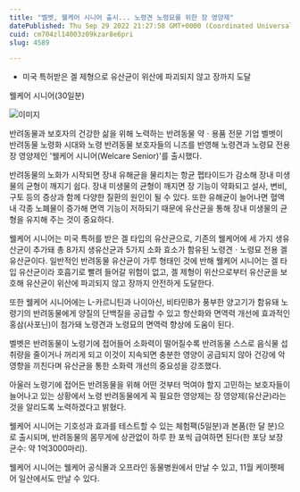 ```yaml
---
title: "벨벳, 웰케어 시니어 출시... 노령견 노령묘를 위한 장 영양제"
datePublished: Thu Sep 29 2022 21:27:58 GMT+0000 (Coordinated Universal Time)
cuid: cm704zl14003z09kzar8e6pri
slug: 4589

---
```



- 미국 특허받은 겔 제형으로 유산균이 위산에 파괴되지 않고 장까지 도달

웰케어 시니어(30일분)

![이미지](https://cdn.hashnode.com/res/hashnode/image/upload/v1739257463857/841a90df-7048-482f-a0f6-cb78cbff432b.jpeg)

반려동물과 보호자의 건강한 삶을 위해 노력하는 반려동물 약ㆍ용품 전문 기업 벨벳이 반려동물 노령화 시대와 노령 반려동물 보호자들의 니즈를 반영해 노령견과 노령묘 전용 장 영양제인 '웰케어 시니어(Welcare Senior)'를 출시했다.

반려동물의 노화가 시작되면 장내 유해균을 물리치는 항균 펩타이드가 감소해 장내 미생물의 균형이 깨지기 쉽다. 장내 미생물의 균형이 깨지면 장 기능이 약화되고 설사, 변비, 구토 등의 증상과 함께 다양한 질환의 원인이 될 수 있다. 또한 유해균이 늘어나면 혈액 내 각종 노폐물이 증가해 면역 기능이 저하되기 때문에 유산균을 통해 장내 미생물의 균형을 유지해 주는 것이 중요하다.

웰케어 시니어는 미국 특허를 받은 겔 타입의 유산균으로, 기존의 웰케어에 세 가지 생유산균이 추가돼 총 8가지 생유산균과 5가지 소화 효소가 함유된 노령견ㆍ노령묘 전용 겔 유산균이다. 일반적인 반려동물 유산균이 가루 형태인 것에 반해 웰케어 시니어는 겔 타입 유산균이라 호흡기로 빨려 들어갈 위험이 없고, 겔 제형이 위산으로부터 유산균을 보호해 유산균이 위산에 파괴되지 않고 장까지 안전하게 도달한다.

또한 웰케어 시니어에는 L-카르니틴과 나이아신, 비타민B가 풍부한 양고기가 함유돼 노령기의 반려동물에게 양질의 단백질을 공급할 수 있고 항산화와 면역력 개선에 효과적인 홍삼(사포닌)이 첨가돼 노령견과 노령묘의 면역력 향상에 도움이 된다.

벨벳은 반려동물이 노령기에 접어들어 소화력이 떨어질수록 반려동물 스스로 음식물 섭취량을 줄이거나 꺼리게 되고 이것이 지속되면 충분한 영양이 공급되지 않아 건강에 악영향을 끼친다며 유산균을 통한 소화력 개선의 중요성을 강조했다.

아울러 노령기에 접어든 반려동물을 위해 어떤 것부터 먹여야 할지 고민하는 보호자들이 늘어나고 있는 상황에서 노령 반려동물에게 꼭 필요한 영양제는 장 영양제(유산균)라는 것을 알리도록 노력하겠다고 밝혔다.

웰케어 시니어는 기호성과 효과를 테스트할 수 있는 체험팩(5일분)과 본품(한 달 분)으로 출시되며, 반려동물의 몸무게에 상관없이 하루 한 포씩 급여하면 된다(한 포당 보장 균수: 약 1억3000마리).

웰케어 시니어는 웰케어 공식몰과 오프라인 동물병원에서 만날 수 있고, 11월 케이펫페어 일산에서도 만날 수 있다.